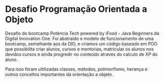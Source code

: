 # Desafio Programação Orientada a Objeto

Desafio do bootcamp Potência Tech powered by iFood - Java Beginners da Digital Innovation One.
Foi abstraído o modelo de funcionamento de uma bootcamp, semelhante aos da DIO, e criamos um código
baseado em POO que possibilita criar alunos, cursos e mentorias, matricular os alunos nos devidos cursos 
e ainda progredir no conteúdo através do calculo de XP do aluno. 

Para isso foram ultilizadas classes, métodos, polimorfismo, herança e outros conceitos importantes da orientação a objeto.
